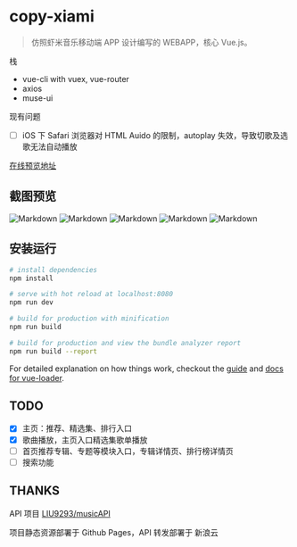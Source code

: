 # copy-xiami

> 仿照虾米音乐移动端 APP 设计编写的 WEBAPP，核心 Vue.js。

栈

- vue-cli with vuex, vue-router
- axios
- muse-ui

现有问题

- [ ] iOS 下 Safari 浏览器对 HTML Auido 的限制，autoplay 失效，导致切歌及选歌无法自动播放


[在线预览地址](https://naraku777.github.io/copy-xiami/) 

## 截图预览

![Markdown](http://p1.bqimg.com/1949/606c68c3d4c24a48.jpg)
![Markdown](http://p1.bqimg.com/1949/f586d56e1493e63b.jpg)
![Markdown](http://p1.bqimg.com/1949/445b98a56c29c9c3.jpg)
![Markdown](http://p1.bqimg.com/1949/79cee17b95170d19.jpg)
![Markdown](http://p1.bqimg.com/1949/e33a534a1cd6ca71.jpg)



## 安装运行

``` bash
# install dependencies
npm install

# serve with hot reload at localhost:8080
npm run dev

# build for production with minification
npm run build

# build for production and view the bundle analyzer report
npm run build --report
```

For detailed explanation on how things work, checkout the [guide](http://vuejs-templates.github.io/webpack/) and [docs for vue-loader](http://vuejs.github.io/vue-loader).


## TODO

- [x] 主页：推荐、精选集、排行入口
- [x] 歌曲播放，主页入口精选集歌单播放
- [ ] 首页推荐专辑、专题等模块入口，专辑详情页、排行榜详情页
- [ ] 搜索功能

## THANKS

API 项目 [LIU9293/musicAPI](https://github.com/LIU9293/musicAPI)

项目静态资源部署于 Github Pages，API 转发部署于 新浪云

